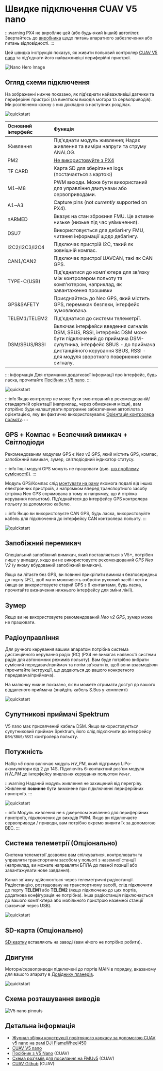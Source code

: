 # Швидке підключення CUAV V5 nano

:::warning PX4 не виробляє цей (або будь-який інший) автопілот. Звертайтесь до [виробника](https://store.cuav.net/) щодо питань апаратного забезпечення або питань відповідності.
:::

Цей швидка інструкція показує, як живити польовий контролер [CUAV V5 nano](../flight_controller/cuav_v5_nano.md) та під'єднати його найважливіші периферійні пристрої.

![Nano Hero Image](../../assets/flight_controller/cuav_v5_nano/v5_nano_01.png)

## Огляд схеми підключення

На зображенні нижче показано, як під'єднати найважливіші датчики та периферійні пристрої (за винятком виходів мотора та сервоприводів). Ми розглянемо кожну з них докладно в наступних розділах.

![quickstart](../../assets/flight_controller/cuav_v5_nano/connection/v5_nano_quickstart_02.png)

| Основний інтерфейс | Функція                                                                                                                                                                                                                               |
|:------------------ |:------------------------------------------------------------------------------------------------------------------------------------------------------------------------------------------------------------------------------------- |
| Живлення           | Під'єднати модуль живлення; Надає живлення та виміри напруги та струму ANALOG.                                                                                                                                                        |
| PM2                | [Не використовуйте з PX4](../flight_controller/cuav_v5_nano.md#compatibility_pm2)                                                                                                                                                     |
| TF CARD            | Карта SD для зберігання logs (постачається з картою)                                                                                                                                                                                  |
| M1~M8              | PWM виходи. Може бути використаний для управління двигунами або сервоприводами.                                                                                                                                                       |
| A1~A3              | Capture pins (not _currently_ supported on PX4).                                                                                                                                                                                      |
| nARMED             | Вказує на стан зброєння FMU. Це активне низьке (низьке під час увімкнення).                                                                                                                                                           |
| DSU7               | Використовується для дебагінгу FMU, читання інформації щодо дебагінгу.                                                                                                                                                                |
| I2C2/I2C3/I2C4     | Підключає пристрій I2C, такий як зовнішній компас.                                                                                                                                                                                    |
| CAN1/CAN2          | Підключає пристрої UAVCAN, такі як CAN GPS.                                                                                                                                                                                           |
| TYPE-C\(USB\)    | Під'єднатися до комп'ютера для зв'язку між контролером польоту та комп'ютером, наприклад, як завантаження прошивки                                                                                                                    |
| GPS&SAFETY         | Приєднайтесь до Neo GPS, який містить GPS, перемикач безпеки, інтерфейс зумовлювача.                                                                                                                                                  |
| TELEM1/TELEM2      | Під'єднатися до системи телеметрії.                                                                                                                                                                                                   |
| DSM/SBUS/RSSI      | Включає інтерфейси введення сигналів DSM, SBUS, RSSI, інтерфейс DSM може бути підключений до приймача DSM-супутника, інтерфейс SBUS - до приймача дистанційного керування SBUS, RSSI - для модуля зворотного повернення сили сигналу. |

::: інформація Для отримання додаткової інформації про інтерфейс, будь ласка, прочитайте [Посібник з V5 nano](http://manual.cuav.net/V5-nano.pdf).
:::

![quickstart](../../assets/flight_controller/cuav_v5_nano/connection/v5_nano_quickstart_03.png)

:::info Якщо контролер не може бути змонтований в рекомендованій/стандартній орієнтації (наприклад, через обмеження місця), вам потрібно буде налаштувати програмне забезпечення автопілота з орієнтацією, яку ви фактично використовували: [Орієнтація контролера польоту](../gps_compass/rtk_gps.md).
:::

## GPS + Компас + Безпечний вимикач + Світлодіоди

Рекомендованим модулем GPS є _Neo v2 GPS_, який містить GPS, компас, запобіжний вимикач, зумер, світлодіодний індикатор статусу.

:::info Інші модулі GPS можуть не працювати (див. [цю проблему сумісності](../flight_controller/cuav_v5_nano.md#compatibility_gps))).
:::

Модуль GPS/Компас слід [монтувати на раму](../assembly/mount_gps_compass.md) якомога подалі від інших електронних пристроїв, з напрямком вперед транспортного засобу (стрілка Neo GPS спрямована в тому ж напрямку, що й стрілка керування польотом). Під'єднайтеся до інтерфейсу GPS контролера польоту за допомогою кабелю.

:::info
Якщо ви використовуєте CAN GPS, будь ласка, використовуйте кабель для підключення до інтерфейсу CAN контролера польоту.
:::

![quickstart](../../assets/flight_controller/cuav_v5_nano/connection/v5_nano_quickstart_04.png)

## Запобіжний перемикач

Спеціальний запобіжний вимикач, який поставляється з V5+, потрібен лише у випадку, якщо ви не використовуєте рекомендований _GPS Neo V2_ (у якому вбудований запобіжний вимикач).

Якщо ви літаєте без GPS, ви повинні прикріпити вимикач безпосередньо до порту `GPS1`, щоб мати можливість озброїти рухомий засіб і летіти (якщо ви використовуєте старий GPS з 6 контактами, будь ласка, прочитайте визначення нижнього інтерфейсу для зміни лінії).

## Зумер

Якщо ви не використовуєте рекомендований _Neo v2 GPS_, зумер може не працювати.

## Радіоуправління

Для ручного керування вашим апаратом потрібна система дистанційного керування радіо (RC) (PX4 не вимагає наявності системи радіо для автономних режимів польоту). Вам буде потрібно вибрати сумісний передавач/приймач та потім зв'язати їх, щоб вони взаємодіяли (прочитайте інструкції, що додаються до вашого конкретного передавача/приймача).

На малюнку нижче показано, як ви можете отримати доступ до вашого віддаленого приймача (знайдіть кабель S.Bus у комплекті)

![quickstart](../../assets/flight_controller/cuav_v5_nano/connection/v5_nano_quickstart_05.png)

## Супутникові приймачі Spektrum

V5 nano має присвячений кабель DSM. Якщо використовується супутниковий приймач Spektrum, його слід підключити до інтерфейсу `DSM/SBUS/RSSI` контролера польоту.

## Потужність

Набір _v5 nano_ включає модуль _HV_PM_, який підтримує LiPo-акумулятори від 2 до 14S. Підключіть 6-контактний роз'єм модуля _HW_PM_ до інтерфейсу живлення керування польотом `Power`.

:::warning
Наданий модуль живлення не захищений від перегріву. Живлення **повинне** бути вимкнене при підключенні периферійних пристроїв.
:::

![quickstart](../../assets/flight_controller/cuav_v5_nano/connection/v5_nano_quickstart_06.png)

:::info
Модуль живлення не є джерелом живлення для периферійних пристроїв, підключених до виходів PWM.
Якщо ви підключаєте сервоприводи / приводи, вам потрібно окремо живити їх за допомогою BEC.
:::

## Система телеметрії (Опціонально)

Система телеметрії дозволяє вам спілкуватися, контролювати та управляти транспортним засобом у польоті з наземної станції (наприклад, ви можете направляти БПЛА до певної позиції або завантажувати нове завдання).

Канал зв'язку здійснюється через телеметричні радіостанції. Радіостанцію, розташовану на транспортному засобі, слід підключити до порту **TELEM1** або **TELEM2** (якщо підключено до цих портів, додаткова конфігурація не потрібна). Інша радіостанція підключається до вашого комп'ютера або мобільного пристрою наземної станції (зазвичай через USB).

![quickstart](../../assets/flight_controller/cuav_v5_nano/connection/v5_nano_quickstart_07.png)

<a id="sd_card"></a>

## SD-карта (Опціонально)

[SD-картку](../getting_started/px4_basic_concepts.md#sd-cards-removable-memory) вставляють на заводі (вам нічого не потрібно робити).

## Двигуни

Мотори/сервоприводи підключені до портів MAIN в порядку, вказаному для вашого апарату в [Довіднику планерів](../airframes/airframe_reference.md).

![quickstart](../../assets/flight_controller/cuav_v5_nano/connection/v5_nano_quickstart_06.png)

## Схема розташування виводів

![V5 nano pinouts](../../assets/flight_controller/cuav_v5_nano/v5_nano_pinouts.png)

## Детальна інформація

- [Журнал збірки конструкції повітряного каркасу за допомогою CUAV v5 nano на рамі DJI FlameWheel450](../frames_multicopter/dji_f450_cuav_5nano.md)
- [CUAV V5 nano ](../flight_controller/cuav_v5_nano.md)
- [Посібник з V5 Nano](http://manual.cuav.net/V5-nano.pdf) (CUAV)
- [Схема роз'ємів для посилання на FMUv5](https://docs.google.com/spreadsheets/d/1-n0__BYDedQrc_2NHqBenG1DNepAgnHpSGglke-QQwY/edit#gid=912976165) (CUAV)
- [CUAV Github](https://github.com/cuav) (CUAV)
